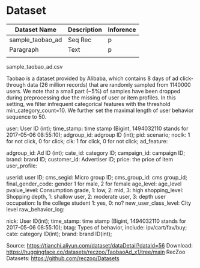 # Dataset

| Dataset Name     | Description | Inforence |
| ---------------- | ----------- | --------- |
| sample_taobao_ad | Seq Rec     | p         |
| Paragraph        | Text        | p         |
|                  |             |

sample_taobao_ad.csv

Taobao is a dataset provided by Alibaba, which contains 8 days of ad click-through data (26 million records) that are randomly sampled from 1140000 users. We note that a small part (~5%) of samples have been dropped during preprocessing due the missing of user or item profiles. In this setting, we filter infrequent categorical features with the threshold min_category_count=10. We further set the maximal length of user behavior sequence to 50.

user: User ID (int);
time_stamp: time stamp (Bigint, 1494032110 stands for 2017-05-06 08:55:10);
adgroup_id: adgroup ID (int);
pid: scenario;
noclk: 1 for not click, 0 for click;
clk: 1 for click, 0 for not click;
ad_feature:

adgroup_id: Ad ID (int);
cate_id: category ID;
campaign_id: campaign ID;
brand: brand ID;
customer_id: Advertiser ID;
price: the price of item
user_profile:

userid: user ID;
cms_segid: Micro group ID;
cms_group_id: cms group_id;
final_gender_code: gender 1 for male, 2 for female
age_level: age_level
pvalue_level: Consumption grade, 1: low, 2: mid, 3: high
shopping_level: Shopping depth, 1: shallow user, 2: moderate user, 3: depth user
occupation: Is the college student 1: yes, 0: no?
new_user_class_level: City level
raw_behavior_log:

nick: User ID(int);
time_stamp: time stamp (Bigint, 1494032110 stands for 2017-05-06 08:55:10);
btag: Types of behavior, include: ipv/cart/fav/buy;
cate: category ID(int);
brand: brand ID(int);

Source: https://tianchi.aliyun.com/dataset/dataDetail?dataId=56
Download: https://huggingface.co/datasets/reczoo/TaobaoAd_x1/tree/main
RecZoo Datasets: https://github.com/reczoo/Datasets